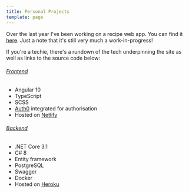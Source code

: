```yaml
---
title: Personal Projects
template: page
---
```


Over the last year I've been working on a recipe web app. You can find it [here](https://recipeasy.netlify.app/). Just a note that it's still very much a work-in-progress!

If you're a techie, there's a rundown of the tech underpinning the site as well as links to the source code below:

###### [Frontend](https://github.com/aellwood/recipeasy)

- Angular 10
- TypeScript
- SCSS
- [Auth0](https://www.auth0.com) integrated for authorisation
- Hosted on [Netlify](https://www.netlify.com)

###### [Backend](https://github.com/aellwood/recipeasy-api)

- .NET Core 3.1
- C# 8
- Entity framework
- PostgreSQL
- Swagger
- Docker
- Hosted on [Heroku](https://www.heroku.com)